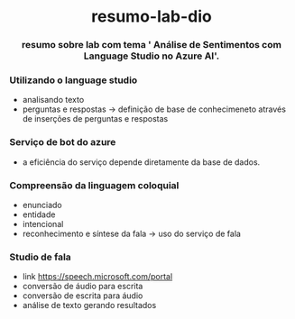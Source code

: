 <h1 align="center"> resumo-lab-dio </h1>
<h3 align="center"> resumo sobre lab com tema ' Análise de Sentimentos com Language Studio no Azure AI'. </h3>

### Utilizando o language studio
* analisando texto
* perguntas e respostas -> definição de base de conhecimeneto através de inserções de perguntas e respostas

### Serviço de bot do azure
* a eficiência do serviço depende diretamente da base de dados.

 ### Compreensão da linguagem coloquial
 * enunciado
 * entidade
 * intencional
 * reconhecimento e síntese da fala -> uso do serviço de fala

### Studio de fala
* link https://speech.microsoft.com/portal
* conversão de áudio para escrita
* conversão de escrita para áudio
* análise de texto gerando resultados
